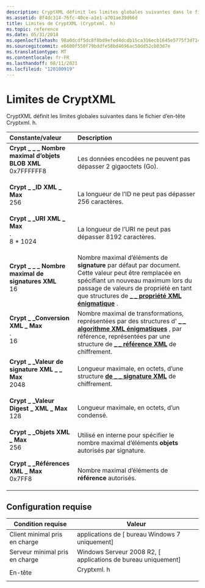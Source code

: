 ```yaml
---
description: CryptXML définit les limites globales suivantes dans le fichier d’en-tête Cryptxml. h.
ms.assetid: 8f4dc314-76fc-40ce-a1e1-a701ae39d66d
title: Limites de CryptXML (Cryptxml. h)
ms.topic: reference
ms.date: 05/31/2018
ms.openlocfilehash: 98a0dcdf5dc8f8bd9efed4dcdb15ca316ecb1645e5775f3d714f46c6835b3a18
ms.sourcegitcommit: e6600f550f79bddfe58bd4696ac50dd52cb03d7e
ms.translationtype: MT
ms.contentlocale: fr-FR
ms.lasthandoff: 08/11/2021
ms.locfileid: "120100919"
---
```

# <a name="cryptxml-limits"></a>Limites de CryptXML

CryptXML définit les limites globales suivantes dans le fichier d’en-tête Cryptxml. h.



| Constante/valeur                                                                                                                                                                                                                                                             | Description                                                                                                                                                                                                                           |
|:---------------------------------------------------------------------------------------------------------------------------------------------------------------------------------------------------------------------------------------------------------------------------|:--------------------------------------------------------------------------------------------------------------------------------------------------------------------------------------------------------------------------------------|
| <span id="CRYPT_XML_BLOB_MAX"></span><span id="crypt_xml_blob_max"></span><dl> <dt>**Crypt \_ \_ \_ Nombre maximal d’objets BLOB XML**</dt> <dt>0x7FFFFFF8</dt> </dl>                             | Les données encodées ne peuvent pas dépasser 2 gigaoctets (Go).<br/>                                                                                                                                                                               |
| <span id="CRYPT_XML_ID_MAX"></span><span id="crypt_xml_id_max"></span><dl> <dt>**Crypt \_ \_ID XML \_ Max**</dt> <dt>256</dt> </dl>                                          | La longueur de l’ID ne peut pas dépasser 256 caractères.<br/>                                                                                                                                                                                    |
| <span id="CRYPT_XML_URI_MAX"></span><span id="crypt_xml_uri_max"></span><dl> <dt>**Crypt \_ \_URI XML \_ Max**</dt> . <dt>8 \* 1024</dt> </dl>                                   | La longueur de l’URI ne peut pas dépasser 8192 caractères.<br/>                                                                                                                                                                                  |
| <span id="CRYPT_XML_SIGNATURES_MAX"></span><span id="crypt_xml_signatures_max"></span><dl> <dt>**Crypt \_ \_ \_ Nombre maximal de signatures XML**</dt> <dt>16</dt> </dl>                   | Nombre maximal d’éléments de **signature** par défaut par document. Cette valeur peut être remplacée en spécifiant un nouveau maximum lors du passage de valeurs de propriété en tant que structures de [**\_ \_ propriété XML énigmatique**](/windows/desktop/api/Cryptxml/ns-cryptxml-crypt_xml_property) .<br/> |
| <span id="CRYPT_XML_TRANSFORM_MAX"></span><span id="crypt_xml_transform_max"></span><dl> <dt>**Crypt \_ \_Conversion XML \_ Max**</dt> . <dt>16</dt> </dl>                      | Nombre maximal de transformations, représentées par des structures d' [**\_ \_ algorithme XML énigmatiques**](/windows/desktop/api/Cryptxml/ns-cryptxml-crypt_xml_algorithm) , par référence, représentées par une structure de [**\_ \_ référence XML**](/windows/desktop/api/Cryptxml/ns-cryptxml-crypt_xml_reference) de chiffrement.<br/>          |
| <span id="CRYPT_XML_SIGNATURE_VALUE_MAX"></span><span id="crypt_xml_signature_value_max"></span><dl> <dt>**Crypt \_ \_Valeur de signature XML \_ \_ Max**</dt> <dt>2048</dt> </dl> | Longueur maximale, en octets, d’une structure [**de \_ \_ signature XML**](/windows/desktop/api/Cryptxml/ns-cryptxml-crypt_xml_signature) de chiffrement.<br/>                                                                                                                         |
| <span id="CRYPT_XML_DIGEST_VALUE_MAX"></span><span id="crypt_xml_digest_value_max"></span><dl> <dt>**Crypt \_ \_Valeur Digest \_ XML \_ Max**</dt> <dt>128</dt> </dl>           | Longueur maximale, en octets, d’un condensé.<br/>                                                                                                                                                                                 |
| <span id="CRYPT_XML_OBJECTS_MAX"></span><span id="crypt_xml_objects_max"></span><dl> <dt>**Crypt \_ \_Objets XML \_ Max**</dt> <dt>256</dt> </dl>                           | Utilisé en interne pour spécifier le nombre maximal d’éléments **objets** autorisés par signature.<br/>                                                                                                                                |
| <span id="CRYPT_XML_REFERENCES_MAX"></span><span id="crypt_xml_references_max"></span><dl> <dt>**Crypt \_ \_Références XML \_ Max**</dt> <dt>0x7FF8</dt> </dl>               | Nombre maximal d’éléments de **référence** autorisés.<br/>                                                                                                                                                                      |



## <a name="requirements"></a>Configuration requise



| Condition requise | Valeur |
|-------------------------------------|---------------------------------------------------------------------------------------|
| Client minimal pris en charge<br/> | applications de \[ bureau Windows 7 uniquement\]<br/>                                            |
| Serveur minimal pris en charge<br/> | Windows Serveur 2008 R2, \[ applications de bureau uniquement\]<br/>                               |
| En-tête<br/>                   | <dl> <dt>Cryptxml. h</dt> </dl> |



 

 




